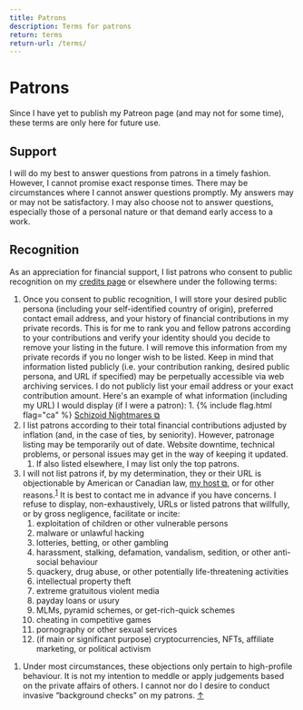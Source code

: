 ```yaml
---
title: Patrons
description: Terms for patrons
return: terms
return-url: /terms/
---
```


# Patrons
Since I have yet to publish my Patreon page (and may not for some time), these terms are only here for future use.

## Support
I will do my best to answer questions from patrons in a timely fashion. However, I cannot promise exact response times. There may be circumstances where I cannot answer questions promptly. My answers may or may not be satisfactory. I may also choose not to answer questions, especially those of a personal nature or that demand early access to a work.

## Recognition
As an appreciation for financial support, I list patrons who consent to public recognition on my [credits page](/credits/) or elsewhere under the following terms:

<ol class="spaced">
    <li>Once you consent to public recognition, I will store your desired public persona (including your self-identified country of origin), preferred contact email address, and your history of financial contributions in my private records. This is for me to rank you and fellow patrons according to your contributions and verify your identity should you decide to remove your listing in the future. I will remove this information from my private records if you no longer wish to be listed. Keep in mind that information listed publicly (i.e. your contribution ranking, desired public persona, and URL if specified) may be perpetually accessible via web archiving services. I do not publicly list your email address or your exact contribution amount. Here's an example of what information (including my URL) I would display (if I were a patron): 1. {% include flag.html flag="ca" %} <a href="https://schizoidnightmares.com" target="_blank">Schizoid Nightmares ⧉</a></li>
    <li>I list patrons according to their total financial contributions adjusted by inflation (and, in the case of ties, by seniority). However, patronage listing may be temporarily out of date. Website downtime, technical problems, or personal issues may get in the way of keeping it updated.
        <ol>
            <li>If also listed elsewhere, I may list only the top patrons.</li>
        </ol>
    </li>
    <li>I will not list patrons if, by my determination, they or their URL is objectionable by American or Canadian law, <a href="https://www.hostwinds.com/legal/terms" target="_blank">my host ⧉</a>, or for other reasons.<sup id="fnref:1" role="doc-noteref"><a href="#fn:1" class="footnote" rel="footnote">1</a></sup> It is best to contact me in advance if you have concerns. I refuse to display, non-exhaustively, URLs or listed patrons that willfully, or by gross negligence, facilitate or incite:
        <ol class="cols2">
            <li>exploitation of children or other vulnerable persons</li>
            <li>malware or unlawful hacking</li>
            <li>lotteries, betting, or other gambling</li>
            <li>harassment, stalking, defamation, vandalism, sedition, or other anti-social behaviour</li>
            <li>quackery, drug abuse, or other potentially life-threatening activities</li>
            <li>intellectual property theft</li>
            <li>extreme gratuitous violent media</li>
            <li>payday loans or usury</li>
            <li>MLMs, pyramid schemes, or get-rich-quick schemes</li>
            <li>cheating in competitive games</li>
            <li>pornography or other sexual services</li>
            <li>(if main or significant purpose) cryptocurrencies, NFTs, affiliate marketing, or political activism</li>
        </ol>
    </li>
</ol>

<div markdown=0 class="footnotes" role="doc-endnotes">
    <ol>
        <li id="fn:1" role="doc-endnote">
            <p>Under most circumstances, these objections only pertain to high-profile behaviour. It is not my intention to meddle or apply judgements based on the private affairs of others. I cannot nor do I desire to conduct invasive “background checks” on my patrons.&nbsp;<a href="#fnref:1" class="reversefootnote" role="doc-backlink">↑</a></p>
        </li>
    </ol>
</div>